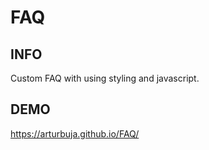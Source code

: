 # FAQ

## INFO
Custom FAQ with using styling and javascript. 

## DEMO
https://arturbuja.github.io/FAQ/

